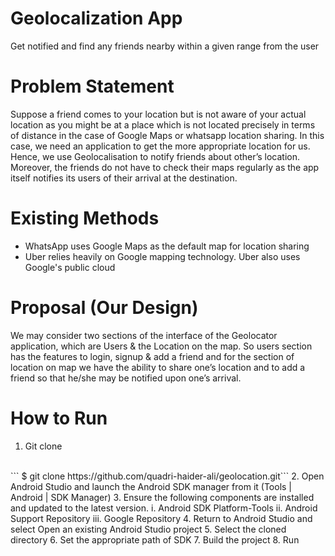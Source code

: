 # Geolocalization App
Get notified and find any friends nearby within a given range from the user

# Problem Statement
Suppose a friend comes to your location but is not aware of your actual location as you might be at a place which is not located precisely in terms of distance in the case of Google Maps or whatsapp location sharing. In this case, we need an application to get the more appropriate location for us. Hence, we use Geolocalisation to notify friends about other’s location. Moreover, the friends do not have to check their maps regularly as the app itself notifies its users of their arrival at the destination.

# Existing Methods
- WhatsApp uses Google Maps as the default map for location sharing
- Uber relies heavily on Google mapping technology. Uber also uses Google's public cloud

# Proposal (Our Design)
We may consider two sections of the interface of the Geolocator application, which are Users & the Location on the map. So users section has the features to login, signup & add a friend and for the section of location on map we have the ability to share one’s location and to add a friend so that he/she may be notified upon one’s arrival.

# How to Run
1. Git clone 
<br/>
``` $ git clone https://github.com/quadri-haider-ali/geolocation.git```
2. Open Android Studio and launch the Android SDK manager from it (Tools | Android | SDK Manager)
3. Ensure the following components are installed and updated to the latest version.
   i.   Android SDK Platform-Tools
   ii.  Android Support Repository
   iii. Google Repository
4. Return to Android Studio and select Open an existing Android Studio project
5. Select the cloned directory
6. Set the appropriate path of SDK
7. Build the project
8. Run
